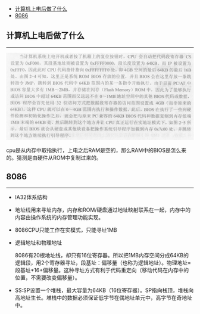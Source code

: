 <!-- @import "[TOC]" {cmd="toc" depthFrom=1 depthTo=6 orderedList=false} -->

<!-- code_chunk_output -->

- [计算机上电后做了什么](#计算机上电后做了什么)
- [8086](#8086)

<!-- /code_chunk_output -->


## 计算机上电后做了什么
----

![计算机上电后](pic/cpu上电.png)

cpu是从内存中取指执行，上电之后RAM是空的，那么RAM中的BIOS是怎么来的。猜测是由硬件从ROM中复制过来的。

## 8086
----

- IA32体系结构
- 地址线用来寻址内存，内存和ROM/硬盘通过地址映射联系在一起，内存中的内容由操作系统的内存管理功能实现。
- 8086CPU只能工作在实模式，只能寻址1MB
- 逻辑地址和物理地址

    8086有20根地址线，却只有16位寄存器。所以把1MB内存空间分成64KB的逻辑段，用2个寄存器寻址，段基址：偏移量（也称为逻辑地址）。物理地址=段基址*16+偏移量。这种寻址方式有利于代码重定向（移动代码在内存中的位置，不需要改变偏移量）。

- SS:SP设置一个堆栈，最大容量为64KB（16位寄存器）。SP指向栈顶，堆栈向高地址生长。堆栈中的数据必须保证低字节在偶地址单元中，高字节在奇地址中。